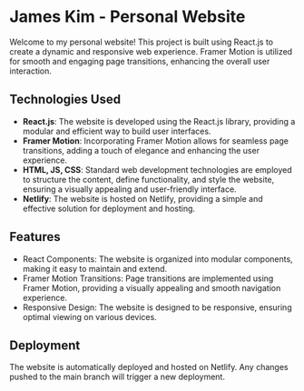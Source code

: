 # James Kim - Personal Website
Welcome to my personal website! This project is built using React.js to create a dynamic and responsive web experience. Framer Motion is utilized for smooth and engaging page transitions, enhancing the overall user interaction.

## Technologies Used
- **React.js**: The website is developed using the React.js library, providing a modular and efficient way to build user interfaces.
- **Framer Motion**: Incorporating Framer Motion allows for seamless page transitions, adding a touch of elegance and enhancing the user experience.
- **HTML, JS, CSS**: Standard web development technologies are employed to structure the content, define functionality, and style the website, ensuring a visually appealing and user-friendly interface.
- **Netlify**: The website is hosted on Netlify, providing a simple and effective solution for deployment and hosting.

## Features
- React Components: The website is organized into modular components, making it easy to maintain and extend.
- Framer Motion Transitions: Page transitions are implemented using Framer Motion, providing a visually appealing and smooth navigation experience.
- Responsive Design: The website is designed to be responsive, ensuring optimal viewing on various devices.

## Deployment
The website is automatically deployed and hosted on Netlify. Any changes pushed to the main branch will trigger a new deployment.

